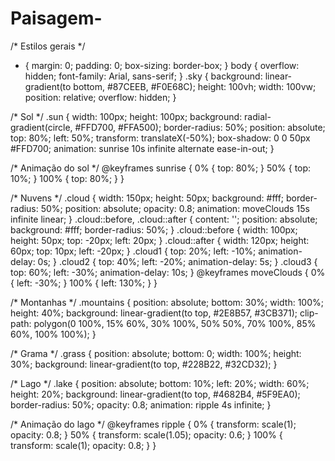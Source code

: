 # Paisagem-
/* Estilos gerais */
* {
  margin: 0;
  padding: 0;
  box-sizing: border-box;
}
body {
  overflow: hidden;
  font-family: Arial, sans-serif;
}
.sky {
  background: linear-gradient(to bottom, #87CEEB, #F0E68C);
  height: 100vh;
  width: 100vw;
  position: relative;
  overflow: hidden;
}

/* Sol */
.sun {
  width: 100px;
  height: 100px;
  background: radial-gradient(circle, #FFD700, #FFA500);
  border-radius: 50%;
  position: absolute;
  top: 80%;
  left: 50%;
  transform: translateX(-50%);
  box-shadow: 0 0 50px #FFD700;
  animation: sunrise 10s infinite alternate ease-in-out;
}

/* Animação do sol */
@keyframes sunrise {
  0% {
    top: 80%;
  }
  50% {
    top: 10%;
  }
  100% {
    top: 80%;
  }
}

/* Nuvens */
.cloud {
  width: 150px;
  height: 50px;
  background: #fff;
  border-radius: 50%;
  position: absolute;
  opacity: 0.8;
  animation: moveClouds 15s infinite linear;
}
.cloud::before,
.cloud::after {
  content: '';
  position: absolute;
  background: #fff;
  border-radius: 50%;
}
.cloud::before {
  width: 100px;
  height: 50px;
  top: -20px;
  left: 20px;
}
.cloud::after {
  width: 120px;
  height: 60px;
  top: 10px;
  left: -20px;
}
.cloud1 {
  top: 20%;
  left: -10%;
  animation-delay: 0s;
}
.cloud2 {
  top: 40%;
  left: -20%;
  animation-delay: 5s;
}
.cloud3 {
  top: 60%;
  left: -30%;
  animation-delay: 10s;
}
@keyframes moveClouds {
  0% {
    left: -30%;
  }
  100% {
    left: 130%;
  }
}

/* Montanhas */
.mountains {
  position: absolute;
  bottom: 30%;
  width: 100%;
  height: 40%;
  background: linear-gradient(to top, #2E8B57, #3CB371);
  clip-path: polygon(0 100%, 15% 60%, 30% 100%, 50% 50%, 70% 100%, 85% 60%, 100% 100%);
}

/* Grama */
.grass {
  position: absolute;
  bottom: 0;
  width: 100%;
  height: 30%;
  background: linear-gradient(to top, #228B22, #32CD32);
}

/* Lago */
.lake {
  position: absolute;
  bottom: 10%;
  left: 20%;
  width: 60%;
  height: 20%;
  background: linear-gradient(to top, #4682B4, #5F9EA0);
  border-radius: 50%;
  opacity: 0.8;
  animation: ripple 4s infinite;
}

/* Animação do lago */
@keyframes ripple {
  0% {
    transform: scale(1);
    opacity: 0.8;
  }
  50% {
    transform: scale(1.05);
    opacity: 0.6;
  }
  100% {
    transform: scale(1);
    opacity: 0.8;
  }
}
